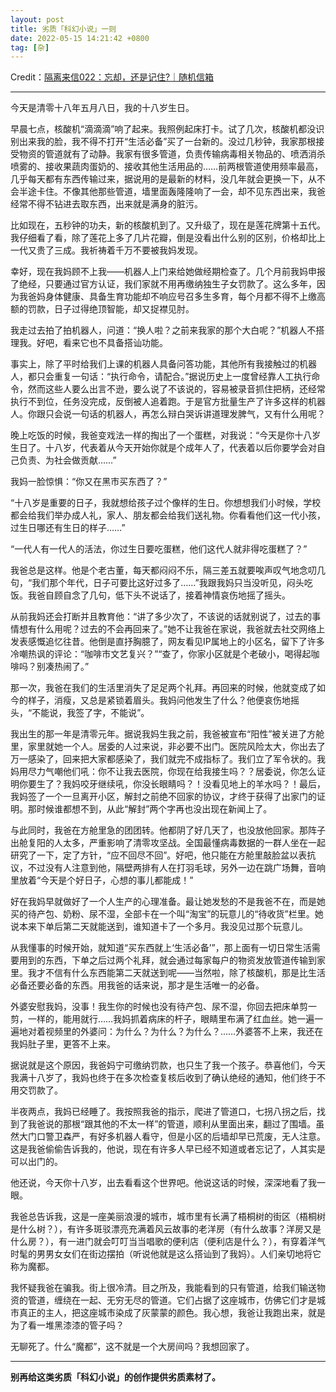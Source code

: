 ```yaml
---
layout: post
title: 劣质「科幻小说」一则
date: 2022-05-15 14:21:42 +0800
tag: [杂]
---
```


Credit：[隔离来信022：忘却，还是记住?｜随机信箱](https://mp.weixin.qq.com/s/x5tO87r311LKeLKdMop8oQ)

***

今天是清零十八年五月八日，我的十八岁生日。

 

早晨七点，核酸机“滴滴滴”响了起来。我照例起床打卡。试了几次，核酸机都没识别出来我的脸，我不得不打开“生活必备”买了一台新的。没过几秒钟，我家那根接受物资的管道就有了动静。我家有很多管道，负责传输病毒相关物品的、喷洒消杀喷雾的、接收果蔬肉蛋奶的、接收其他生活用品的……前两根管道使用频率最高，几乎每天都有东西传输过来，据说用的是最新的材料，没几年就会更换一下，从不会半途卡住。不像其他那些管道，墙里面轰隆隆响了一会，却不见东西出来，我爸经常不得不钻进去取东西，出来就是满身的脏污。

 

比如现在，五秒钟的功夫，新的核酸机到了。又升级了，现在是莲花牌第十五代。我仔细看了看，除了莲花上多了几片花瓣，倒是没看出什么别的区别，价格却比上一代又贵了三成。我祈祷着千万不要被我妈发现。

 

幸好，现在我妈顾不上我——机器人上门来给她做经期检查了。几个月前我妈申报了绝经，只要通过官方认证，我们家就不用再缴纳独生子女罚款了。这么多年，因为我爸妈身体健康、具备生育功能却不响应号召多生多育，每个月都不得不上缴高额的罚款，日子过得绝顶智能，却又捉襟见肘。

 

我走过去拍了拍机器人，问道：“换人啦？之前来我家的那个大白呢？”机器人不搭理我。好吧，看来它也不具备搭讪功能。

 

事实上，除了平时给我们上课的机器人具备问答功能，其他所有我接触过的机器人，都只会重复一句话：“执行命令，请配合。”据说历史上一度曾经靠人工执行命令，然而这些人要么出言不逊，要么说了不该说的，容易被录音抓住把柄，还经常执行不到位，任务没完成，反倒被人追着跑。于是官方批量生产了许多这样的机器人。你跟只会说一句话的机器人，再怎么辩白哭诉讲道理发脾气，又有什么用呢？

 

晚上吃饭的时候，我爸变戏法一样的掏出了一个蛋糕，对我说：“今天是你十八岁生日了。十八岁，代表着从今天开始你就是个成年人了，代表着以后你要学会对自己负责、为社会做贡献……”

 

我妈一脸惊惧：“你又在黑市买东西了？”

 

“十八岁是重要的日子，我就想给孩子过个像样的生日。你想想我们小时候，学校都会给我们举办成人礼，家人、朋友都会给我们送礼物。你看看他们这一代小孩，过生日哪还有生日的样子……”

 

“一代人有一代人的活法，你过生日要吃蛋糕，他们这代人就非得吃蛋糕了？”

 

我爸总是这样。他是个老古董，每天都闷闷不乐，隔三差五就要唉声叹气地念叨几句，“我们那个年代，日子可要比这好过多了……”我跟我妈只当没听见，闷头吃饭。我爸自顾自念了几句，低下头不说话了，接着神情哀伤地摇了摇头。

 

从前我妈还会打断并且教育他：“讲了多少次了，不该说的话就别说了，过去的事情想有什么用呢？过去的不会再回来了。”她不让我爸在家说，我爸就去社交网络上发表感慨追忆往昔。他倒是直抒胸臆了，网友看见IP属地上的小区名，留下了许多冷嘲热讽的评论：“咖啡市文艺复兴？”“查了，你家小区就是个老破小，喝得起咖啡吗？别凑热闹了。”

 

那一次，我爸在我们的生活里消失了足足两个礼拜。再回来的时候，他就变成了如今的样子，消瘦，又总是紧锁着眉头。我妈问他发生了什么？他便哀伤地摇头，“不能说，我签了字，不能说”。

 

我出生的那一年是清零元年。据说我妈生我之前，我爸被宣布“阳性”被关进了方舱里，家里就她一个人。居委的人过来说，非必要不出门。医院风险太大，你出去了万一感染了，回来把大家都感染了，我们就完不成指标了。我们立了军令状的。我妈用尽力气嘲他们吼：你不让我去医院，你现在给我接生吗？？居委说，你怎么证明你要生了？我妈咬牙继续吼，你没长眼睛吗？！没看见地上的羊水吗？！最后，我妈签了一个一旦离开小区，解封之前绝不回家的协议，才终于获得了出家门的证明。那时候谁都想不到，从此“解封”两个字再也没出现在新闻上了。

 

与此同时，我爸在方舱里急的团团转。他都阴了好几天了，也没放他回家。那阵子出舱复阳的人太多，严重影响了清零攻坚战。全国最懂病毒数据的一群人坐在一起研究了一下，定了方针，“应不回尽不回”。好吧，他只能在方舱里敲脸盆以表抗议，不过没有人注意到他，隔壁两排有人在打羽毛球，另外一边在跳广场舞，音响里放着“今天是个好日子，心想的事儿都能成！”

 

好在我妈早就做好了一个人生产的心理准备。最让她发愁的不是我爸不在，而是她买的待产包、奶粉、尿不湿，全部卡在一个叫“淘宝”的玩意儿的“待收货”栏里。她说本来下单后第二天就能送到，谁知道卡了一个多月。我没见过那个玩意儿。

 

从我懂事的时候开始，就知道“买东西就上‘生活必备’”，那上面有一切日常生活需要用到的东西，下单之后过两个礼拜，就会通过每家每户的物资发放管道传输到家里。我才不信有什么东西能第二天就送到呢——当然啦，除了核酸机，那是比生活必备还要必备的东西。用我爸的话来说，那才是生活唯一的必备。

 

外婆安慰我妈，没事！我生你的时候也没有待产包、尿不湿，你回去把床单剪一剪，一样的，能用就行……我妈抓着病床的杆子，眼睛里布满了红血丝。她一遍一遍地对着视频里的外婆问：为什么？为什么？为什么？……外婆答不上来，我还在我妈肚子里，更答不上来。

 

据说就是这个原因，我爸妈宁可缴纳罚款，也只生了我一个孩子。恭喜他们，今天我满十八岁了，我妈也终于在多次检查复核后收到了确认绝经的通知，他们终于不用交罚款了。

 

半夜两点，我妈已经睡了。我按照我爸的指示，爬进了管道口，七拐八拐之后，找到了我爸说的那根“跟其他的不太一样”的管道，顺利从里面出来，翻过了围墙。虽然大门口警卫森严，有好多机器人看守，但是小区的后墙却早已荒废，无人注意。这是我爸偷偷告诉我的，他说，现在有许多人早已经不知道或者忘记了，人其实是可以出门的。

 

他还说，今天你十八岁，出去看看这个世界吧。他说这话的时候，深深地看了我一眼。

 

我爸总告诉我，这是一座美丽浪漫的城市，城市里有长满了梧桐树的街区（梧桐树是什么树？），有许多斑驳漂亮充满着风云故事的老洋房（有什么故事？洋房又是什么房？），有一进门就会叮叮当当唱歌的便利店（便利店是什么？），有穿着洋气时髦的男男女女们在街边摆拍（听说他就是这么搭讪到了我妈）。人们亲切地将它称为魔都。

 

我怀疑我爸在骗我。街上很冷清。目之所及，我能看到的只有管道，给我们输送物资的管道，缠绕在一起、无穷无尽的管道。它们占据了这座城市，仿佛它们才是城市真正的主人，把这座城市染成了灰蒙蒙的颜色。我心想，我爸让我跑出来，就是为了看一堆黑漆漆的管子吗？

 

无聊死了。什么“魔都”，这不就是一个大房间吗？我想回家了。

***

**别再给这类劣质「科幻小说」的创作提供劣质素材了。**